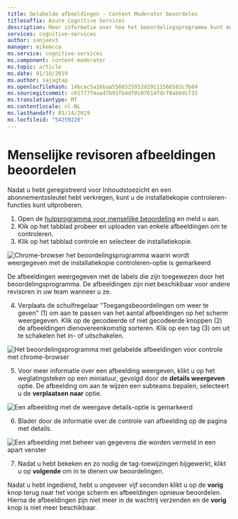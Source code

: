 ```yaml
---
title: Gelabelde afbeeldingen - Content Moderator beoordelen
titlesuffix: Azure Cognitive Services
description: Meer informatie over hoe het beoordelingsprogramma kunt menselijke moderators om te controleren van afbeeldingen in een webportal.
services: cognitive-services
author: sanjeev3
manager: mikemcca
ms.service: cognitive-services
ms.component: content-moderator
ms.topic: article
ms.date: 01/10/2019
ms.author: sajagtap
ms.openlocfilehash: 14bcac5a16baa5566525952d29111566583c7b84
ms.sourcegitcommit: c61777f4aa47b91fb4df0c07614fdcf8ab6dcf32
ms.translationtype: MT
ms.contentlocale: nl-NL
ms.lasthandoff: 01/14/2019
ms.locfileid: "54259220"
---
```

# <a name="let-human-reviewers-review-images"></a>Menselijke revisoren afbeeldingen beoordelen

Nadat u hebt geregistreerd voor Inhoudstoezicht en een abonnementssleutel hebt verkregen, kunt u de installatiekopie controleren-functies kunt uitproberen.

1.  Open de [hulpprogramma voor menselijke beoordeling](https://contentmoderator.cognitive.microsoft.com/) en meld u aan. 
2.  Klik op het tabblad probeer en uploaden van enkele afbeeldingen om te controleren.
3.  Klik op het tabblad controle en selecteer de installatiekopie.

  ![Chrome-browser het beoordelingsprogramma waarin wordt weergegeven met de installatiekopie controleren-optie is gemarkeerd](images/review-images-1.png)

  De afbeeldingen weergegeven met de labels die zijn toegewezen door het beoordelingsprogramma. De afbeeldingen zijn niet beschikbaar voor andere revisoren in uw team wanneer u ze.

4.  Verplaats de schuifregelaar "Toegangsbeoordelingen om weer te geven" (1) om aan te passen van het aantal afbeeldingen op het scherm weergegeven. Klik op de gecodeerde of niet gecodeerde knoppen (2) de afbeeldingen dienovereenkomstig sorteren. Klik op een tag (3) om uit te schakelen het in- of uitschakelen.

  ![Het beoordelingsprogramma met gelabelde afbeeldingen voor controle met chrome-browser](images/review-images-2.png)
 
5.  Voor meer informatie over een afbeelding weergeven, klikt u op het weglatingsteken op een miniatuur, gevolgd door de **details weergeven** optie. De afbeelding om aan te wijzen een subteams bepalen, selecteert u de **verplaatsen naar** optie.
 
  ![Een afbeelding met de weergave details-optie is gemarkeerd](images/review-images-3.png)

6. Blader door de informatie over de controle van afbeelding op de pagina met details.

  ![Een afbeelding met beheer van gegevens die worden vermeld in een apart venster](images/review-images-4.png)
 
7.  Nadat u hebt bekeken en zo nodig de tag-toewijzingen bijgewerkt, klikt u op **volgende** om in te dienen uw beoordelingen.

Nadat u hebt ingediend, hebt u ongeveer vijf seconden klikt u op de **vorig** knop terug naar het vorige scherm en afbeeldingen opnieuw beoordelen. Hierna de afbeeldingen zijn niet meer in de wachtrij verzenden en de **vorig** knop is niet meer beschikbaar.
